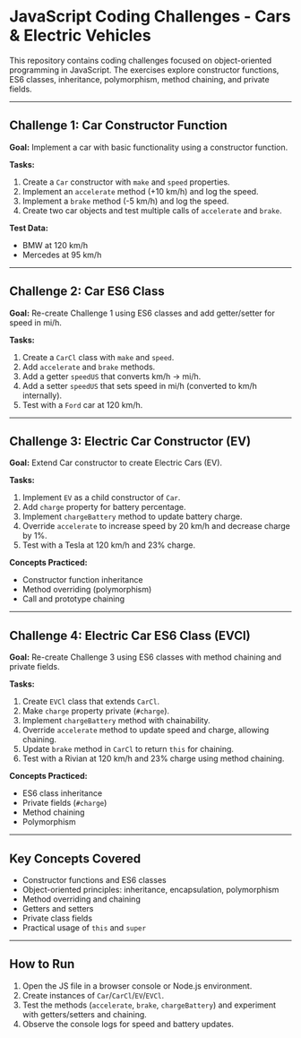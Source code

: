 # JavaScript Coding Challenges - Cars & Electric Vehicles

This repository contains coding challenges focused on object-oriented programming in JavaScript. The exercises explore constructor functions, ES6 classes, inheritance, polymorphism, method chaining, and private fields.

---

## Challenge 1: Car Constructor Function

**Goal:** Implement a car with basic functionality using a constructor function.

**Tasks:**
1. Create a `Car` constructor with `make` and `speed` properties.
2. Implement an `accelerate` method (+10 km/h) and log the speed.
3. Implement a `brake` method (-5 km/h) and log the speed.
4. Create two car objects and test multiple calls of `accelerate` and `brake`.

**Test Data:**
- BMW at 120 km/h
- Mercedes at 95 km/h

---

## Challenge 2: Car ES6 Class

**Goal:** Re-create Challenge 1 using ES6 classes and add getter/setter for speed in mi/h.

**Tasks:**
1. Create a `CarCl` class with `make` and `speed`.
2. Add `accelerate` and `brake` methods.
3. Add a getter `speedUS` that converts km/h → mi/h.
4. Add a setter `speedUS` that sets speed in mi/h (converted to km/h internally).
5. Test with a `Ford` car at 120 km/h.

---

## Challenge 3: Electric Car Constructor (EV)

**Goal:** Extend Car constructor to create Electric Cars (EV).

**Tasks:**
1. Implement `EV` as a child constructor of `Car`.
2. Add `charge` property for battery percentage.
3. Implement `chargeBattery` method to update battery charge.
4. Override `accelerate` to increase speed by 20 km/h and decrease charge by 1%.
5. Test with a Tesla at 120 km/h and 23% charge.

**Concepts Practiced:**  
- Constructor function inheritance  
- Method overriding (polymorphism)  
- Call and prototype chaining  

---

## Challenge 4: Electric Car ES6 Class (EVCl)

**Goal:** Re-create Challenge 3 using ES6 classes with method chaining and private fields.

**Tasks:**
1. Create `EVCl` class that extends `CarCl`.
2. Make `charge` property private (`#charge`).
3. Implement `chargeBattery` method with chainability.
4. Override `accelerate` method to update speed and charge, allowing chaining.
5. Update `brake` method in `CarCl` to return `this` for chaining.
6. Test with a Rivian at 120 km/h and 23% charge using method chaining.

**Concepts Practiced:**  
- ES6 class inheritance  
- Private fields (`#charge`)  
- Method chaining  
- Polymorphism  

---

## Key Concepts Covered

- Constructor functions and ES6 classes  
- Object-oriented principles: inheritance, encapsulation, polymorphism  
- Method overriding and chaining  
- Getters and setters  
- Private class fields  
- Practical usage of `this` and `super`  

---

## How to Run

1. Open the JS file in a browser console or Node.js environment.
2. Create instances of `Car`/`CarCl`/`EV`/`EVCl`.
3. Test the methods (`accelerate`, `brake`, `chargeBattery`) and experiment with getters/setters and chaining.
4. Observe the console logs for speed and battery updates.

